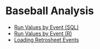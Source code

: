 Baseball Analysis
=================

* [Run Values by Event (SQL)](event_run_value/)
* [Run Values by Event (R)](event_run_value/r/)
* [Loading Retrosheet Events](retrosheet/)

